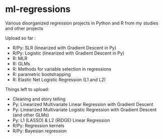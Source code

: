 # ml-regressions
Various disorganized regression projects in Python and R from my studies and other projects

Upload so far :
- R/Py: SLR (linearized with Gradient Descent in Py)
- R/Py: Logistic (linearized with Gradient Descent in Py)
- R: MLR
- R: GLMs
- R: Methods for variable selection in regressions
- R: parametric bootstrapping 
- R: Elastic Net Logistic Regression (L1 and L2)

Things left to upload:
- Cleaning and story telling
- Py: Linearized Multivariate Linear Regression with Gradient Descent
- Py: Linearized Multivariate Logistic Regression with Gradient Descent (and other GLMs)
- Py: L1 (LASSO) & L2 (RIDGE) Linear Regression 
- R/Py: Regression kernels
- R/Py: Bayesian regression


